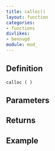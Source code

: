 ```yaml
---
title: calloc()
layout: function
categories:
- functions
divlikes:
- bennugd
module: mod_
---
```


## Definition

    calloc ( )

## Parameters

## Returns

## Example
